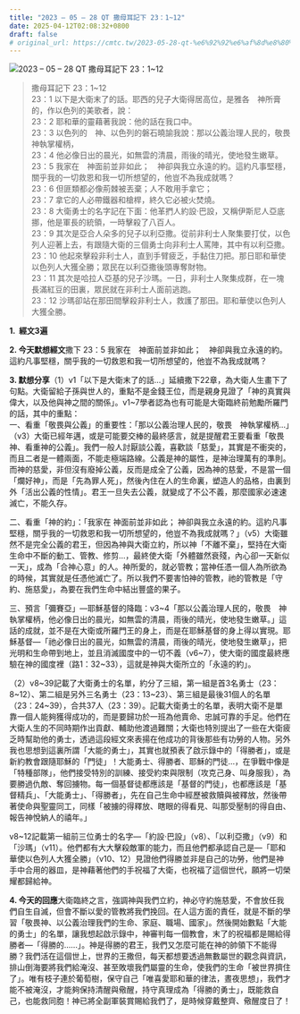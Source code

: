 ```yaml
---
title: "2023 – 05 – 28 QT 撒母耳記下 23：1~12"
date: 2025-04-12T02:08:32+0800
draft: false
# original_url: https://cmtc.tw/2023-05-28-qt-%e6%92%92%e6%af%8d%e8%80%b3%e8%a8%98%e4%b8%8b-23%ef%bc%9a112
---
```


![2023 – 05 – 28 QT 撒母耳記下 23：1~12](/images/qt.jpg  "2023 – 05 – 28 QT 撒母耳記下 23：1~12")

> 撒母耳記下 23：1~12  
> 23：1 以下是大衛末了的話。耶西的兒子大衛得居高位，是雅各　神所膏的，作以色列的美歌者，說：  
> 23：2 耶和華的靈藉著我說：他的話在我口中。  
> 23：3 以色列的　神、以色列的磐石曉諭我說：那以公義治理人民的，敬畏　神執掌權柄，  
> 23：4 他必像日出的晨光，如無雲的清晨，雨後的晴光，使地發生嫩草。  
> 23：5 我家在　神面前並非如此；　神卻與我立永遠的約。這約凡事堅穩，關乎我的一切救恩和我一切所想望的，他豈不為我成就嗎？  
> 23：6 但匪類都必像荊棘被丟棄；人不敢用手拿它；  
> 23：7 拿它的人必帶鐵器和槍桿，終久它必被火焚燒。  
> 23：8 大衛勇士的名字記在下面：他革捫人約設‧巴設，又稱伊斯尼人亞底挪，他是軍長的統領，一時擊殺了八百人。  
> 23：9 其次是亞合人朵多的兒子以利亞撒。從前非利士人聚集要打仗，以色列人迎著上去，有跟隨大衛的三個勇士向非利士人罵陣，其中有以利亞撒。  
> 23：10 他起來擊殺非利士人，直到手臂疲乏，手黏住刀把。那日耶和華使以色列人大獲全勝；眾民在以利亞撒後頭專奪財物。  
> 23：11 其次是哈拉人亞基的兒子沙瑪。一日，非利士人聚集成群，在一塊長滿紅豆的田裏，眾民就在非利士人面前逃跑。  
> 23：12 沙瑪卻站在那田間擊殺非利士人，救護了那田。耶和華使以色列人大獲全勝。

**1.  經文3遍**

**2. 今天默想經文**撒下 23：5 我家在　神面前並非如此；　神卻與我立永遠的約。這約凡事堅穩，關乎我的一切救恩和我一切所想望的，他豈不為我成就嗎？

**3. 默想分享**（1）v1「以下是大衛末了的話…」延續撒下22章，為大衛人生畫下了句點。大衛留給子孫與世人的，重點不是金錢王位，而是親身見證了「神的真實與偉大，以及他與神之間的關係」。v1~7學者認為也有可能是大衛臨終前勉勵所羅門的話，其中的重點：  
一、看重「敬畏與公義」的重要性：「那以公義治理人民的，敬畏　神執掌權柄…」（v3）大衛已經年邁，或是可能要交棒的最終感言，就是提醒君王要看重「敬畏神、看重神的公義」。我們一般人討厭談公義，喜歡談「慈愛」，其實是不衝突的，而且二者是一體兩面，不能走極端路線。公義是神的屬性，是神治理萬有的準則。而神的慈愛，非但沒有廢掉公義，反而是成全了公義，因為神的慈愛，不是當一個「爛好神」，而是「先為罪人死」，然後內住在人的生命裏，塑造人的品格，由裏到外「活出公義的性情」。君王一旦失去公義，就變成了不公不義，那麼國家必速速滅亡，不能久存。

二、看重「神的約」：「我家在 神面前並非如此； 神卻與我立永遠的約。這約凡事堅穩，關乎我的一切救恩和我一切所想望的，他豈不為我成就嗎？」（v5）大衛雖然不是完全公義的君王，但因為神與大衛立約，所以神「不離不棄」，堅持在大衛生命中不斷的動工、管教、修剪…，最終使大衛「外體雖然衰殘，內心卻一天新似一天」，成為「合神心意」的人。神所愛的，就必管教；當神任憑一個人為所欲為的時候，其實就是任憑他滅亡了。所以我們不要害怕神的管教，祂的管教是「守約、施慈愛」，為要在我們生命中結出豐盛的果子。

三、預言「彌賽亞」—耶穌基督的降臨：v3~4「那以公義治理人民的，敬畏　神執掌權柄，他必像日出的晨光，如無雲的清晨，雨後的晴光，使地發生嫩草。」這話的成就，並不是在大衛或所羅門王的身上，而是在耶穌基督的身上得以實現。耶穌基督—「祂必像日出的晨光，如無雲的清晨，雨後的晴光，使地發生嫩草」，把光明和生命帶到地上，並且消滅國度中的一切不義（v6~7），使大衛的國度最終應驗在神的國度裡（路1：32~33），這就是神與大衛所立的「永遠的約」。

（2）v8~39記載了大衛勇士的名單，約分了三組，第一組是首3名勇士（23：8~12）、第二組是另外三名勇士（23：13~23）、第三組是最後31個人的名單（23：24~39），合共37人（23：39）。記載大衛勇士的名單，表明大衛不是單靠一個人能夠獲得成功的，而是要歸功於一班為他賣命、忠誠可靠的手足。他們在大衛人生的不同時期作出貢獻、輔助他渡過難關；大衛也特別提出了一些在大衛疲乏時幫助他的勇士，透過這段經文來表揚在他成功的背後那些有功勞的人物。另外我也思想到這裏所謂「大能的勇士」，其實也就預表了啟示錄中的「得勝者」，或是新約教會跟隨耶穌的「門徒」！大能勇士、得勝者、耶穌的門徒…，在爭戰中像是「特種部隊」，他們接受特別的訓練、接受約束與限制（攻克己身、叫身服我），為要勝過仇敵、奪回擄物。每一個基督徒都應該是「基督的門徒」，也都應該是「基督精兵」、「大能勇士」、「得勝者」，先在自己生命中經歷被救贖與被釋放，然後帶著使命與聖靈同工，同樣「被擄的得釋放、瞎眼的得看見、叫那受壓制的得自由、報告神悅納人的禧年。」

v8~12記載第一組前三位勇士的名字—「約設·巴設」（v8）、「以利亞撒」（v9）和「沙瑪」（v11）。他們都有大大擊殺敵軍的能力，而且他們都承認自己是—「耶和華使以色列人大獲全勝」（v10、12）見證他們得勝並非是自己的功勞，他們是神手中合用的器皿，是神藉著他們的手祝福了大衛，也祝福了這個世代，願將一切榮耀都歸給神。

**4. 今天的回應**大衛臨終之言，強調神與我們立約，神必守約施慈愛，不會放任我們自生自滅，但會不斷以愛的管教將我們挽回。在人這方面的責任，就是不斷的學習「敬畏神、以公義治理我們的生命、家庭、職場、國家」。然後開始數點「大能的勇士」的名單，讓我想起啟示錄中，神審判每一個教會，末了的祝福都是賜給得勝者—「得勝的……」。神是得勝的君王，我們又怎麼可能在神的帥領下不能得勝？我們活在這個世上，世界的王撒但，每天都想要透過無數屬世的觀念與資訊，排山倒海要將我們給淹沒、甚至敗壞我們屬靈的生命，使我們的生命「被世界擠住了」。唯有枝子連於葡萄樹，保守自己「唯喜愛耶和華的律法，晝夜思想」，我們才能不被淹沒，才能夠保持清醒與儆醒，持守真理成為「得勝的勇士」，既能救自己，也能救同胞！神已將全副軍裝賞賜給我們了，是時候穿戴整齊、儆醒度日了！